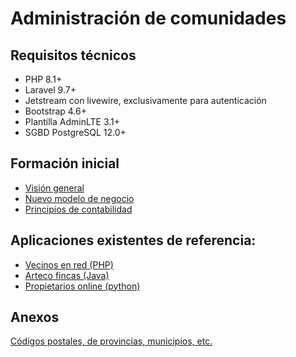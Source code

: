 # Administración de comunidades
## Requisitos técnicos
* PHP 8.1+
* Laravel 9.7+
* Jetstream con livewire, exclusivamente para autenticación
* Bootstrap 4.6+
* Plantilla AdminLTE 3.1+
* SGBD PostgreSQL 12.0+

## Formación inicial
* [Visión general](https://www.youtube.com/watch?v=LS-pCKjBCUo)
* [Nuevo modelo de negocio](https://www.youtube.com/watch?v=BZnDUmpPozI)
* [Principios de contabilidad](https://www.youtube.com/watch?v=-NllU69cBJ4)
## Aplicaciones existentes de referencia:

* [Vecinos en red (PHP)](https://www.vecinosenred.es/)
* [Arteco fincas (Java)](https://www.artecofincas.com/)
* [Propietarios online (python)](https://www.propietariosonline.com/)

## Anexos
[Códigos postales, de provincias, municipios, etc.](https://github.com/inigoflores/ds-codigos-postales-ine-es)
